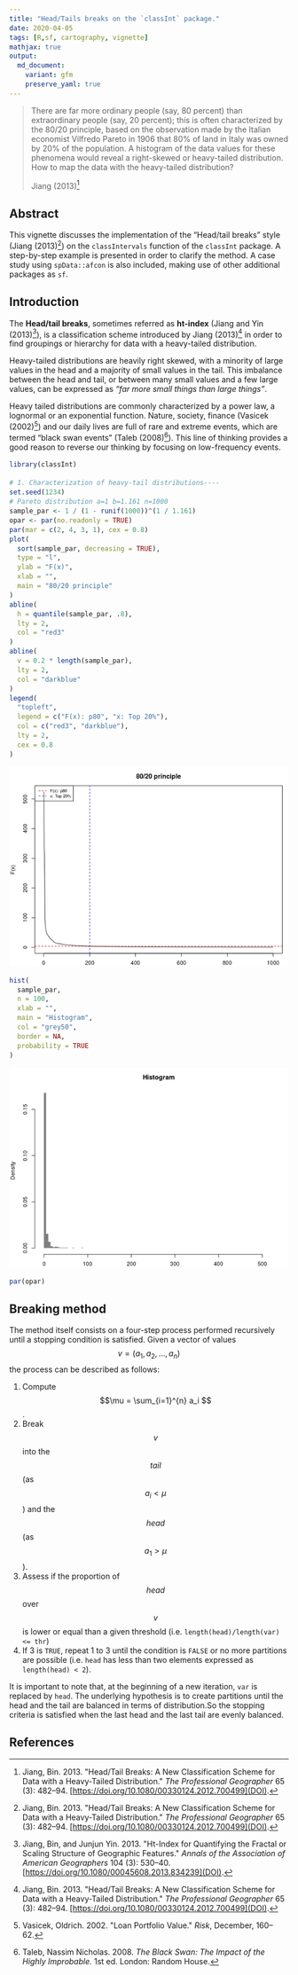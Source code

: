 ```yaml
---
title: "Head/Tails breaks on the `classInt` package."
date: 2020-04-05
tags: [R,sf, cartography, vignette]
mathjax: true
output: 
  md_document:
    variant: gfm
    preserve_yaml: true
---
```


<blockquote class="blockquote">

<p>

There are far more ordinary people (say, 80 percent) than extraordinary
people (say, 20 percent); this is often characterized by the 80/20
principle, based on the observation made by the Italian economist
Vilfredo Pareto in 1906 that 80% of land in Italy was owned by 20% of
the population. A histogram of the data values for these phenomena would
reveal a right-skewed or heavy-tailed distribution. How to map the data
with the heavy-tailed distribution?

</p>

<footer class="blockquote-footer" markdown="1">

Jiang (2013)[^1]

</footer>

</blockquote>

## Abstract

This vignette discusses the implementation of the “Head/tail breaks”
style (Jiang (2013)[^1]) on the `classIntervals` function of the
`classInt` package. A step-by-step example is presented in order to
clarify the method. A case study using `spData::afcon` is also included,
making use of other additional packages as `sf`.

## Introduction

The **Head/tail breaks**, sometimes referred as **ht-index** (Jiang and
Yin (2013)[^2]), is a classification scheme introduced by Jiang
(2013)[^1] in order to find groupings or hierarchy for data with a
heavy-tailed distribution.

Heavy-tailed distributions are heavily right skewed, with a minority of
large values in the head and a majority of small values in the tail.
This imbalance between the head and tail, or between many small values
and a few large values, can be expressed as *“far more small things than
large things”*.

Heavy tailed distributions are commonly characterized by a power law, a
lognormal or an exponential function. Nature, society, finance (Vasicek
(2002)[^3]) and our daily lives are full of rare and extreme events,
which are termed “black swan events” (Taleb (2008)[^4]). This line of
thinking provides a good reason to reverse our thinking by focusing on
low-frequency events.

``` r
library(classInt)

# 1. Characterization of heavy-tail distributions----
set.seed(1234)
# Pareto distribution a=1 b=1.161 n=1000
sample_par <- 1 / (1 - runif(1000))^(1 / 1.161)
opar <- par(no.readonly = TRUE)
par(mar = c(2, 4, 3, 1), cex = 0.8)
plot(
  sort(sample_par, decreasing = TRUE),
  type = "l",
  ylab = "F(x)",
  xlab = "",
  main = "80/20 principle"
)
abline(
  h = quantile(sample_par, .8),
  lty = 2,
  col = "red3"
)
abline(
  v = 0.2 * length(sample_par),
  lty = 2,
  col = "darkblue"
)
legend(
  "topleft",
  legend = c("F(x): p80", "x: Top 20%"),
  col = c("red3", "darkblue"),
  lty = 2,
  cex = 0.8
)
```

![](../../assets/img/misc/20200405_charheavytail-1.png)<!-- -->

``` r
hist(
  sample_par,
  n = 100,
  xlab = "",
  main = "Histogram",
  col = "grey50",
  border = NA,
  probability = TRUE
)
```

![](../../assets/img/misc/20200405_charheavytail-2.png)<!-- -->

``` r
par(opar)
```

## Breaking method

The method itself consists on a four-step process performed recursively until a stopping condition is satisfied. Given a vector of values $$v = (a_1, a_2, ..., a_n) $$ the process can be described as follows:

1. Compute $$\mu = \sum_{i=1}^{n} a_i $$.
2. Break $$v$$ into the $$tail$$ (as $$a_i \lt \mu$$) and the $$head$$ (as $$ a_1 \gt \mu $$).
3. Assess if the proportion of $$head$$ over $$v$$ is lower or equal than a given threshold (i.e. `length(head)/length(var) <= thr`)
4. If 3 is `TRUE`, repeat 1 to 3 until the condition is `FALSE` or no more partitions are possible (i.e. `head` has less than two elements expressed as `length(head) < 2`). 

It is important to note that, at the beginning of a new iteration, `var` is replaced by `head`. The underlying hypothesis is to create partitions until the head and the tail are balanced in terms of distribution.So the stopping criteria is satisfied when the last head and the last tail are evenly balanced. 


## References

[^1]: Jiang, Bin. 2013. "Head/Tail Breaks: A New Classification Scheme for Data with a Heavy-Tailed Distribution." *The Professional Geographer* 65 (3): 482–94. [https://doi.org/10.1080/00330124.2012.700499](DOI).
[^2]: Jiang, Bin, and Junjun Yin. 2013. "Ht-Index for Quantifying the Fractal or Scaling Structure of Geographic Features." *Annals of the Association of American Geographers* 104 (3): 530–40. [https://doi.org/10.1080/00045608.2013.834239](DOI).
[^3]: Vasicek, Oldrich. 2002. "Loan Portfolio Value." *Risk*, December, 160–62.
[^4]: Taleb, Nassim Nicholas. 2008. *The Black Swan: The Impact of the Highly Improbable.* 1st ed. London: Random House.